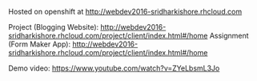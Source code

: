 Hosted on openshift at http://webdev2016-sridharkishore.rhcloud.com

Project (Blogging Website): http://webdev2016-sridharkishore.rhcloud.com/project/client/index.html#/home
Assignment (Form Maker App): http://webdev2016-sridharkishore.rhcloud.com/project/client/index.html#/home

Demo video: https://www.youtube.com/watch?v=ZYeLbsmL3Jo
